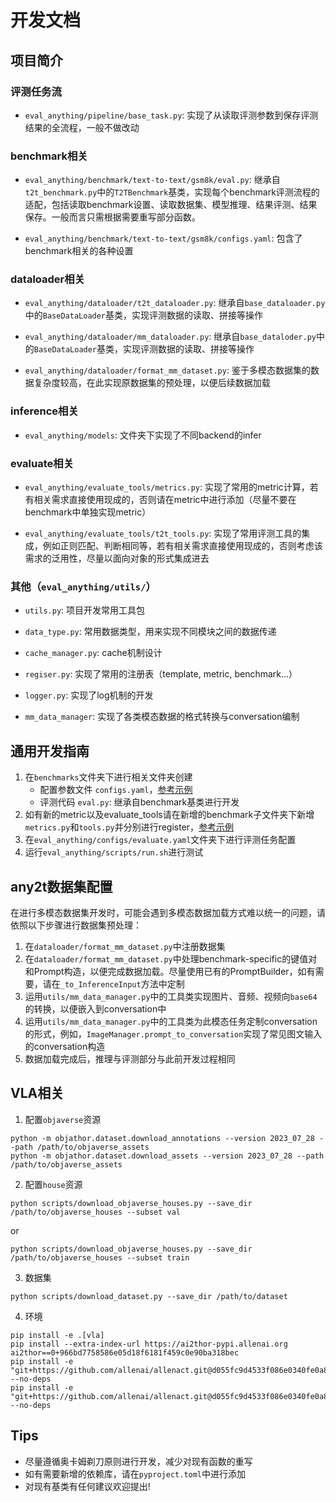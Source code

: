 
# 开发文档

## 项目简介

### 评测任务流

- `eval_anything/pipeline/base_task.py`: 实现了从读取评测参数到保存评测结果的全流程，一般不做改动

### benchmark相关

- `eval_anything/benchmark/text-to-text/gsm8k/eval.py`: 继承自`t2t_benchmark.py`中的`T2TBenchmark`基类，实现每个benchmark评测流程的适配，包括读取benchmark设置、读取数据集、模型推理、结果评测、结果保存。一般而言只需根据需要重写部分函数。

- `eval_anything/benchmark/text-to-text/gsm8k/configs.yaml`: 包含了benchmark相关的各种设置

### dataloader相关

- `eval_anything/dataloader/t2t_dataloader.py`: 继承自`base_dataloader.py`中的`BaseDataLoader`基类，实现评测数据的读取、拼接等操作

- `eval_anything/dataloader/mm_dataloader.py`: 继承自`base_dataloder.py`中的`BaseDataLoader`基类，实现评测数据的读取、拼接等操作

- `eval_anything/dataloader/format_mm_dataset.py`: 鉴于多模态数据集的数据复杂度较高，在此实现原数据集的预处理，以便后续数据加载

### inference相关

- `eval_anything/models`: 文件夹下实现了不同backend的infer

### evaluate相关

- `eval_anything/evaluate_tools/metrics.py`: 实现了常用的metric计算，若有相关需求直接使用现成的，否则请在metric中进行添加（尽量不要在benchmark中单独实现metric）

- `eval_anything/evaluate_tools/t2t_tools.py`: 实现了常用评测工具的集成，例如正则匹配、判断相同等，若有相关需求直接使用现成的，否则考虑该需求的泛用性，尽量以面向对象的形式集成进去

### 其他（`eval_anything/utils/`）

- `utils.py`: 项目开发常用工具包

- `data_type.py`: 常用数据类型，用来实现不同模块之间的数据传递

- `cache_manager.py`: cache机制设计

- `regiser.py`: 实现了常用的注册表（template, metric, benchmark...）

- `logger.py`: 实现了log机制的开发

- `mm_data_manager`: 实现了各类模态数据的格式转换与conversation编制

## 通用开发指南

1. 在`benchmarks`文件夹下进行相关文件夹创建
    - 配置参数文件 `configs.yaml`，[参考示例](eval_anything/benchmarks/text_to_text/gsm8k/configs.yaml)
    - 评测代码 `eval.py`: 继承自benchmark基类进行开发
2. 如有新的metric以及evaluate_tools请在新增的benchmark子文件夹下新增`metrics.py`和`tools.py`并分别进行register，[参考示例](eval-anything/eval_anything/benchmarks/text_to_text/TruthfulQA)
3. 在`eval_anything/configs/evaluate.yaml`文件夹下进行评测任务配置
4. 运行`eval_anything/scripts/run.sh`进行测试

## any2t数据集配置
在进行多模态数据集开发时，可能会遇到多模态数据加载方式难以统一的问题，请依照以下步骤进行数据集预处理：

1. 在`dataloader/format_mm_dataset.py`中注册数据集
2. 在`dataloader/format_mm_dataset.py`中处理benchmark-specific的键值对和Prompt构造，以便完成数据加载。尽量使用已有的PromptBuilder，如有需要，请在`_to_InferenceInput`方法中定制
3. 运用`utils/mm_data_manager.py`中的工具类实现图片、音频、视频向`base64`的转换，以便嵌入到conversation中
4. 运用`utils/mm_data_manager.py`中的工具类为此模态任务定制conversation的形式，例如，`ImageManager.prompt_to_conversation`实现了常见图文输入的conversation构造
5. 数据加载完成后，推理与评测部分与此前开发过程相同

## VLA相关

1. 配置`objaverse`资源
```
python -m objathor.dataset.download_annotations --version 2023_07_28 --path /path/to/objaverse_assets
python -m objathor.dataset.download_assets --version 2023_07_28 --path /path/to/objaverse_assets
```
2. 配置`house`资源
```
python scripts/download_objaverse_houses.py --save_dir /path/to/objaverse_houses --subset val
```
or
```
python scripts/download_objaverse_houses.py --save_dir /path/to/objaverse_houses --subset train
```

3. 数据集
```
python scripts/download_dataset.py --save_dir /path/to/dataset
```

4. 环境
```
pip install -e .[vla]
pip install --extra-index-url https://ai2thor-pypi.allenai.org ai2thor==0+966bd7758586e05d18f6181f459c0e90ba318bec
pip install -e "git+https://github.com/allenai/allenact.git@d055fc9d4533f086e0340fe0a838ed42c28d932e#egg=allenact&subdirectory=allenact" --no-deps
pip install -e "git+https://github.com/allenai/allenact.git@d055fc9d4533f086e0340fe0a838ed42c28d932e#egg=allenact_plugins[all]&subdirectory=allenact_plugins" --no-deps
```

## Tips

- 尽量遵循奥卡姆剃刀原则进行开发，减少对现有函数的重写
- 如有需要新增的依赖库，请在`pyproject.toml`中进行添加
- 对现有基类有任何建议欢迎提出!